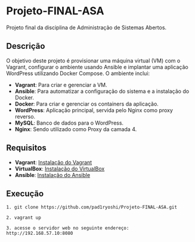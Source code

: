 # Projeto-FINAL-ASA

Projeto final da disciplina de Administração de Sistemas Abertos.

## Descrição

O objetivo deste projeto é provisionar uma máquina virtual (VM) com o Vagrant, configurar o ambiente usando Ansible e implantar uma aplicação WordPress utilizando Docker Compose. O ambiente inclui:

- **Vagrant**: Para criar e gerenciar a VM.
- **Ansible**: Para automatizar a configuração do sistema e a instalação do Docker.
- **Docker**: Para criar e gerenciar os containers da aplicação.
- **WordPress**: Aplicação principal, servida pelo Nginx como proxy reverso.
- **MySQL**: Banco de dados para o WordPress.
- **Nginx**: Sendo utilizado como Proxy da camada 4.

## Requisitos

- **Vagrant**: [Instalação do Vagrant](https://www.vagrantup.com/downloads)
- **VirtualBox**: [Instalação do VirtualBox](https://www.virtualbox.org/wiki/Downloads)
- **Ansible**: [Instalação do Ansible](https://docs.ansible.com/ansible/latest/installation_guide/index.html)

## Execução

```
1. git clone https://github.com/pad1ryoshi/Projeto-FINAL-ASA.git
```
```
2. vagrant up
```
```
3. acesse o servidor web no seguinte endereço: http://192.168.57.10:8080
```
